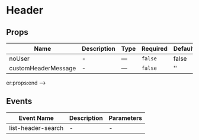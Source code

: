 # Header

## Props

<!-- @vuese:Header:props:start -->
|Name|Description|Type|Required|Default|
|---|---|---|---|---|
|noUser|-|—|`false`|false|
|customHeaderMessage|-|—|`false`|''|

<!-- @vuese:Header:props:end -->


er:props:end -->


## Events

<!-- @vuese:Header:events:start -->
|Event Name|Description|Parameters|
|---|---|---|
|list-header-search|-|-|

<!-- @vuese:Header:events:end -->


